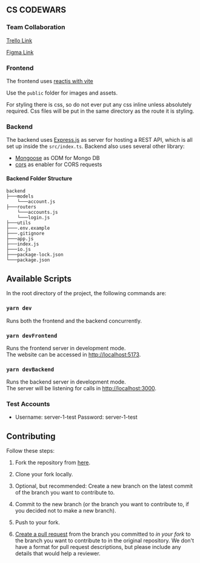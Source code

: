## CS CODEWARS

### Team Collaboration

[Trello Link](https://trello.com/invite/b/tnI3ug3L/ATTIf64c29a50c8cced0ecc33aa4697ef45660F6C5E4/code-wars)

[Figma Link](https://www.figma.com/file/KR3Tn7II7E7FsCbRkeHZ8E/Untitled?node-id=57%3A2&t=ClSuxoFhiG3wbPZy-1)

### Frontend

The frontend uses [reactjs with vite](https://vitejs.dev/)

Use the `public` folder for images and assets.

For styling there is css, so do not ever put any css inline unless absolutely required. Css files will be put in the same directory as the route it is styling.

### Backend

The backend uses [Express.js](https://expressjs.com/) as server for hosting a REST API, which is all set up inside the `src/index.ts`.
Backend also uses several other library:

- [Mongoose](https://expressjs.com/) as ODM for Mongo DB
- [cors](https://www.npmjs.com/package/cors) as enabler for CORS requests

#### Backend Folder Structure

```
backend
├───models
    └───account.js
├───routers
    └───accounts.js
    └───login.js
├───utils
├───.env.example
├───.gitignore
├───app.js
├───index.js
├───io.js
├───package-lock.json
└───package.json
```

## Available Scripts

In the root directory of the project, the following commands are:

### `yarn dev`

Runs both the frontend and the backend concurrently.

### `yarn devFrontend`

Runs the frontend server in development mode.\
The website can be accessed in [http://localhost:5173](http://localhost:5173).

### `yarn devBackend`

Runs the backend server in development mode.\
The server will be listening for calls in [http://localhost:3000](http://localhost:3000).

### Test Accounts

- Username: server-1-test Password: server-1-test

## Contributing

Follow these steps:

1. Fork the repository from [here](https://github.com/H-isaac23/CodeWars).

2. Clone your fork locally.

3. Optional, but recommended: Create a new branch on the latest commit of the branch you want to contribute to.

4. Commit to the new branch (or the branch you want to contribute to, if you decided not to make a new branch).

5. Push to your fork.

6. [Create a pull request](https://github.com/H-isaac23/CodeWars/pulls) from the branch you committed to _in your fork_ to the branch you want to contribute to in the original repository. We don't have a format for pull request descriptions, but please include any details that would help a reviewer.

